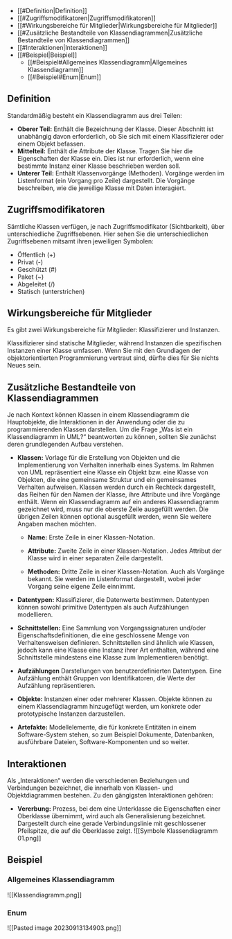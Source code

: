 - [[#Definition|Definition]]
- [[#Zugriffsmodifikatoren|Zugriffsmodifikatoren]]
- [[#Wirkungsbereiche für Mitglieder|Wirkungsbereiche für Mitglieder]]
- [[#Zusätzliche Bestandteile von Klassendiagrammen|Zusätzliche Bestandteile von Klassendiagrammen]]
- [[#Interaktionen|Interaktionen]]
- [[#Beispiel|Beispiel]]
	- [[#Beispiel#Allgemeines Klassendiagramm|Allgemeines Klassendiagramm]]
	- [[#Beispiel#Enum|Enum]]


## Definition

 Standardmäßig besteht ein Klassendiagramm aus drei Teilen:
- **Oberer Teil:** Enthält die Bezeichnung der Klasse. Dieser Abschnitt ist unabhängig davon erforderlich, ob Sie sich mit einem Klassifizierer oder einem Objekt befassen.
- **Mittelteil:** Enthält die Attribute der Klasse. Tragen Sie hier die Eigenschaften der Klasse ein. Dies ist nur erforderlich, wenn eine bestimmte Instanz einer Klasse beschrieben werden soll.
 - **Unterer Teil:** Enthält Klassenvorgänge (Methoden). Vorgänge werden im Listenformat (ein Vorgang pro Zeile) dargestellt. Die Vorgänge beschreiben, wie die jeweilige Klasse mit Daten interagiert.
## Zugriffsmodifikatoren

Sämtliche Klassen verfügen, je nach Zugriffsmodifikator (Sichtbarkeit), über unterschiedliche Zugriffsebenen. Hier sehen Sie die unterschiedlichen Zugriffsebenen mitsamt ihren jeweiligen Symbolen:

- Öffentlich (+)
- Privat (-)
- Geschützt (#)
- Paket (~)
- Abgeleitet (/)
- Statisch (unterstrichen)

## Wirkungsbereiche für Mitglieder

Es gibt zwei Wirkungsbereiche für Mitglieder: Klassifizierer und Instanzen.

Klassifizierer sind statische Mitglieder, während Instanzen die spezifischen Instanzen einer Klasse umfassen. Wenn Sie mit den Grundlagen der objektorientierten Programmierung vertraut sind, dürfte dies für Sie nichts Neues sein.

## Zusätzliche Bestandteile von Klassendiagrammen

Je nach Kontext können Klassen in einem Klassendiagramm die Hauptobjekte, die Interaktionen in der Anwendung oder die zu programmierenden Klassen darstellen. Um die Frage „Was ist ein Klassendiagramm in UML?“ beantworten zu können, sollten Sie zunächst deren grundlegenden Aufbau verstehen.

- **Klassen:** Vorlage für die Erstellung von Objekten und die Implementierung von Verhalten innerhalb eines Systems. Im Rahmen von UML repräsentiert eine Klasse ein Objekt bzw. eine Klasse von Objekten, die eine gemeinsame Struktur und ein gemeinsames Verhalten aufweisen. Klassen werden durch ein Rechteck dargestellt, das Reihen für den Namen der Klasse, ihre Attribute und ihre Vorgänge enthält. Wenn ein Klassendiagramm auf ein anderes Klassendiagramm gezeichnet wird, muss nur die oberste Zeile ausgefüllt werden. Die übrigen Zeilen können optional ausgefüllt werden, wenn Sie weitere Angaben machen möchten.
    
    - **Name:** Erste Zeile in einer Klassen-Notation.
        
    - **Attribute:** Zweite Zeile in einer Klassen-Notation. Jedes Attribut der Klasse wird in einer separaten Zeile dargestellt.
        
    - **Methoden:** Dritte Zeile in einer Klassen-Notation. Auch als Vorgänge bekannt. Sie werden im Listenformat dargestellt, wobei jeder Vorgang seine eigene Zeile einnimmt.
    
- **Datentypen:** Klassifizierer, die Datenwerte bestimmen. Datentypen können sowohl primitive Datentypen als auch Aufzählungen modellieren.
    
- **Schnittstellen:** Eine Sammlung von Vorgangssignaturen und/oder Eigenschaftsdefinitionen, die eine geschlossene Menge von Verhaltensweisen definieren. Schnittstellen sind ähnlich wie Klassen, jedoch kann eine Klasse eine Instanz ihrer Art enthalten, während eine Schnittstelle mindestens eine Klasse zum Implementieren benötigt.
    
- **Aufzählungen** Darstellungen von benutzerdefinierten Datentypen. Eine Aufzählung enthält Gruppen von Identifikatoren, die Werte der Aufzählung repräsentieren.
    
- **Objekte:** Instanzen einer oder mehrerer Klassen. Objekte können zu einem Klassendiagramm hinzugefügt werden, um konkrete oder prototypische Instanzen darzustellen.
    
- **Artefakte:** Modellelemente, die für konkrete Entitäten in einem Software-System stehen, so zum Beispiel Dokumente, Datenbanken, ausführbare Dateien, Software-Komponenten und so weiter.
## Interaktionen

Als „Interaktionen“ werden die verschiedenen Beziehungen und Verbindungen bezeichnet, die innerhalb von Klassen- und Objektdiagrammen bestehen. Zu den gängigsten Interaktionen gehören:

- **Vererbung:** Prozess, bei dem eine Unterklasse die Eigenschaften einer Oberklasse übernimmt, wird auch als Generalisierung bezeichnet. Dargestellt durch eine gerade Verbindungslinie mit geschlossener Pfeilspitze, die auf die Oberklasse zeigt.
![[Symbole Klassendiagramm 01.png]]

## Beispiel

### Allgemeines Klassendiagramm

![[Klassendiagramm.png]]

### Enum

![[Pasted image 20230913134903.png]]
